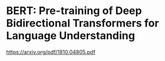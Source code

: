 # BERT: Pre-training of Deep Bidirectional Transformers for Language Understanding

https://arxiv.org/pdf/1810.04805.pdf
